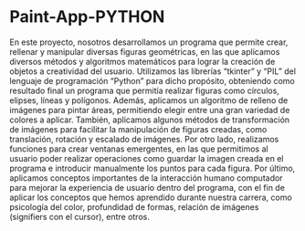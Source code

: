 # Paint-App-PYTHON
En este proyecto, nosotros desarrollamos un programa que permite crear, rellenar 
y manipular diversas figuras geométricas, en las que aplicamos diversos métodos y 
algoritmos matemáticos para lograr la creación de objetos a creatividad del usuario. 
Utilizamos las librerías “tkinter” y “PIL” del lenguaje de programación “Python” para 
dicho propósito, obteniendo como resultado final un programa que permitía realizar 
figuras como círculos, elipses, líneas y polígonos. Además, aplicamos un algoritmo 
de relleno de imágenes para pintar áreas, permitiendo elegir entre una gran variedad 
de colores a aplicar. También, aplicamos algunos métodos de transformación de 
imágenes para facilitar la manipulación de figuras creadas, como translación, 
rotación y escalado de imágenes. 
Por otro lado, realizamos funciones para crear ventanas emergentes, en las que 
permitimos al usuario poder realizar operaciones como guardar la imagen creada 
en el programa e introducir manualmente los puntos para cada figura. 
Por último, aplicamos conceptos importantes de la interacción humano computador 
para mejorar la experiencia de usuario dentro del programa, con el fin de aplicar los 
conceptos que hemos aprendido durante nuestra carrera, como psicología del color, 
profundidad de formas, relación de imágenes (signifiers con el cursor), entre otros.
